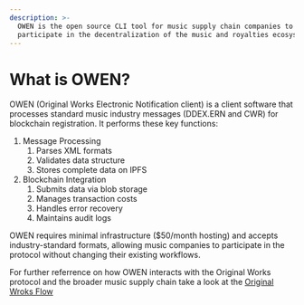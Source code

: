 ```yaml
---
description: >-
  OWEN is the open source CLI tool for music supply chain companies to
  participate in the decentralization of the music and royalties ecosystem
---
```


# What is OWEN?

OWEN (Original Works Electronic Notification client) is a client software that processes standard music industry messages (DDEX.ERN and CWR) for blockchain registration. It performs these key functions:


1. Message Processing
   1. Parses XML formats
   2. Validates data structure
   3. Stores complete data on IPFS
2. Blockchain Integration
   1. Submits data via blob storage
   2. Manages transaction costs
   3. Handles error recovery
   4. Maintains audit logs

OWEN requires minimal infrastructure ($50/month hosting) and accepts industry-standard formats, allowing music companies to participate in the protocol without changing their existing workflows.

For further referrence on how OWEN interacts with the Original Works protocol and the broader music supply chain take a look at the [Original Wroks Flow](https://docs.original.works/original-works/1.-introduction/user-flow)

